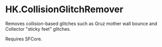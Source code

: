 # HK.CollisionGlitchRemover

Removes collision-based glitches such as Gruz mother wall bounce and Collector "sticky feet" glitches.

Requires SFCore.
